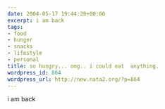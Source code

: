 ```yaml
---
date: 2004-05-17 19:44:20+00:00
excerpt: i am back
tags:
- food
- hunger
- snacks
- lifestyle
- personal
title: so hungry... omg.. i could eat  anything.
wordpress_id: 864
wordpress_url: http://new.nata2.org/?p=864
---
```


i am back